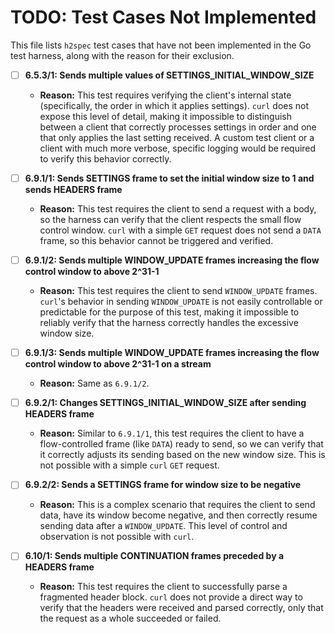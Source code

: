 # TODO: Test Cases Not Implemented

This file lists `h2spec` test cases that have not been implemented in the Go test harness, along with the reason for their exclusion.

- [ ] **6.5.3/1: Sends multiple values of SETTINGS_INITIAL_WINDOW_SIZE**
  - **Reason:** This test requires verifying the client's internal state (specifically, the order in which it applies settings). `curl` does not expose this level of detail, making it impossible to distinguish between a client that correctly processes settings in order and one that only applies the last setting received. A custom test client or a client with much more verbose, specific logging would be required to verify this behavior correctly.

- [ ] **6.9.1/1: Sends SETTINGS frame to set the initial window size to 1 and sends HEADERS frame**
  - **Reason:** This test requires the client to send a request with a body, so the harness can verify that the client respects the small flow control window. `curl` with a simple `GET` request does not send a `DATA` frame, so this behavior cannot be triggered and verified.

- [ ] **6.9.1/2: Sends multiple WINDOW_UPDATE frames increasing the flow control window to above 2^31-1**
  - **Reason:** This test requires the client to send `WINDOW_UPDATE` frames. `curl`'s behavior in sending `WINDOW_UPDATE` is not easily controllable or predictable for the purpose of this test, making it impossible to reliably verify that the harness correctly handles the excessive window size.

- [ ] **6.9.1/3: Sends multiple WINDOW_UPDATE frames increasing the flow control window to above 2^31-1 on a stream**
  - **Reason:** Same as `6.9.1/2`.

- [ ] **6.9.2/1: Changes SETTINGS_INITIAL_WINDOW_SIZE after sending HEADERS frame**
  - **Reason:** Similar to `6.9.1/1`, this test requires the client to have a flow-controlled frame (like `DATA`) ready to send, so we can verify that it correctly adjusts its sending based on the new window size. This is not possible with a simple `curl` `GET` request.

- [ ] **6.9.2/2: Sends a SETTINGS frame for window size to be negative**
  - **Reason:** This is a complex scenario that requires the client to send data, have its window become negative, and then correctly resume sending data after a `WINDOW_UPDATE`. This level of control and observation is not possible with `curl`.

- [ ] **6.10/1: Sends multiple CONTINUATION frames preceded by a HEADERS frame**
  - **Reason:** This test requires the client to successfully parse a fragmented header block. `curl` does not provide a direct way to verify that the headers were received and parsed correctly, only that the request as a whole succeeded or failed.
